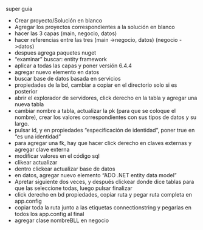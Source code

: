 super guia

- Crear proyecto/Solución en blanco
- Agregar los proyectos correspondientes a la solución en blanco
- hacer las 3 capas (main, negocio, datos)
- hacer referencias entre las tres (main ->negocio, datos) (negocio ->datos)
- despues agrega paquetes nuget
- “examinar” buscar: entity framework
- aplicar a todas las capas y poner versión 6.4.4
- agregar nuevo elemento en datos
- buscar base de datos basada en servicios
- propiedades de la bd, cambiar a copiar en el directorio solo si es posterior
- abrir el explorador de servidores, click derecho en la tabla y agregar una nueva tabla
- cambiar nombre a tabla, actualizar la pk (para que se coloque el nombre), crear los valores correspondientes con sus tipos de datos y su largo.
- pulsar id, y en propiedades “especificación de identidad”, poner true en “es una identidad”
- para agregar una fk, hay que hacer click derecho en claves externas y agregar clave externa
- modificar valores en el código sql
- clikear actualizar
- dentro clickear actualizar base de datos
- en datos, agregar nuevo elemento “ADO .NET entity data model”
- Apretar siguiente dos veces, y después clickear donde dice tablas para que las seleccione todas, luego pulsar finalizar
- click derecho en bd propiedades, copiar ruta y pegar ruta completa en app.config
- copiar toda la ruta junto a las etiquetas connectionstring y pegarlas en todos los app.config al final
- agregar clase nombreBLL en negocio
